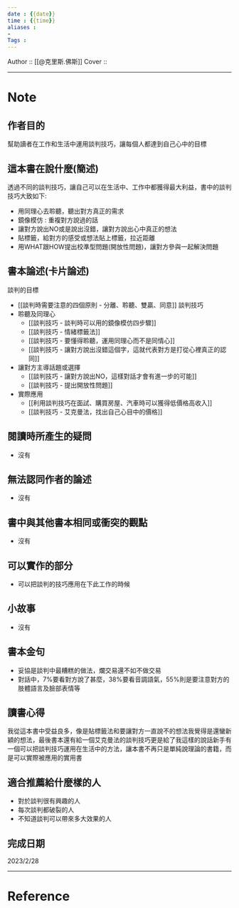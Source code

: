 ```yaml
---
date : {{date}}
time : {{time}}
aliases : 
- 
Tags : 
---
```


Author :: [[@克里斯.佛斯]]
Cover ::

---
# Note
## 作者目的
幫助讀者在工作和生活中運用談判技巧，讓每個人都達到自己心中的目標

## 這本書在說什麼(簡述)
透過不同的談判技巧，讓自己可以在生活中、工作中都獲得最大利益，書中的談判技巧大致如下:
- 用同理心去聆聽，聽出對方真正的需求
- 鏡像模仿 : 重複對方說過的話
- 讓對方說出NO或是說出沒錯，讓對方說出心中真正的想法
- 貼標籤，給對方的感受或想法貼上標籤，拉近距離
- 用WHAT跟HOW提出校準型問題(開放性問題)，讓對方參與一起解決問題

## 書本論述(卡片論述)
談判的目標
- [[談判時需要注意的四個原則 - 分離、聆聽、雙贏、同意]]
談判技巧
- 聆聽及同理心
	- [[談判技巧 - 談判時可以用的鏡像模仿四步驟]]
	- [[談判技巧 - 情緒標籤法]]
	- [[談判技巧 - 要懂得聆聽，運用同理心而不是同情心]]
	- [[談判技巧 - 讓對方說出沒錯這個字，這就代表對方是打從心裡真正的認同]]
- 讓對方主導話題或選擇
	- [[談判技巧 - 讓對方說出NO，這樣對話才會有進一步的可能]]
	- [[談判技巧 - 提出開放性問題]]
- 實際應用
	- [[利用談判技巧在面試、購買房屋、汽車時可以獲得低價格高收入]]
	- [[談判技巧 - 艾克曼法，找出自己心目中的價格]]

## 閱讀時所產生的疑問
- 沒有

## 無法認同作者的論述
- 沒有

## 書中與其他書本相同或衝突的觀點
- 沒有

## 可以實作的部分
- 可以把談判的技巧應用在下此工作的時候

## 小故事
- 沒有

## 書本金句
- 妥協是談判中最糟糕的做法，爛交易還不如不做交易
- 對話中，7%要看對方說了甚麼，38%要看音調語氣，55%則是要注意對方的肢體語言及臉部表情等

## 讀書心得
我從這本書中受益良多，像是貼標籤法和要讓對方一直說不的想法我覺得是還蠻新穎的想法，最後書本還有給一個艾克曼法的談判技巧更是給了我這樣的說話新手有一個可以把談判技巧運用在生活中的方法，讓本書不再只是單純說理論的書籍，而是可以實際被應用的實用書

## 適合推薦給什麼樣的人
- 對於談判很有興趣的人
- 每次談判都破裂的人
- 不知道談判可以帶來多大效果的人

## 完成日期
2023/2/28

---
# Reference